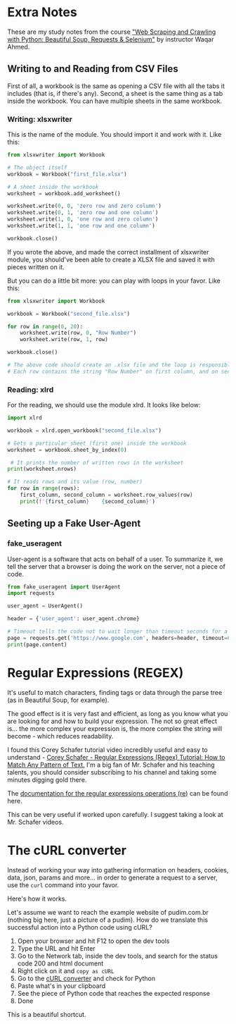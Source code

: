 # Extra Notes

These are my study notes from the course ["Web Scraping and Crawling with Python: Beautiful Soup, Requests & 
Selenium"](https://www.udemy.com/course/web-scraping-with-python-beautifulsoup/)
by instructor Waqar Ahmed.

## Writing to and Reading from CSV Files

First of all, a workbook is the same as opening a CSV file with all the tabs it includes (that is, if there's any). 
Second, a sheet is the same thing as a tab inside the workbook. You can have multiple sheets in the same workbook.

### Writing: xlsxwriter

This is the name of the module. You should import it and work with it. Like this:

```python
from xlsxwriter import Workbook

# The object itself
workbook = Workbook("first_file.xlsx")

# A sheet inside the workbook
worksheet = workbook.add_worksheet()

worksheet.write(0, 0, 'zero row and zero column')
worksheet.write(0, 1, 'zero row and one column')
worksheet.write(1, 0, 'one row and zero column')
worksheet.write(1, 1, 'one row and one column')

workbook.close()
```

If you wrote the above, and made the correct installment of xlsxwriter module, you should've been able to create a 
XLSX file and saved it with pieces written on it. 

But you can do a little bit more: you can play with loops in your favor. Like this:

```python
from xlsxwriter import Workbook

workbook = Workbook("second_file.xlsx")

for row in range(0, 20):
    worksheet.write(row, 0, "Row Number")
    worksheet.write(row, 1, row)

workbook.close()

# The above code should create an .xlsx file and the loop is responsible for writing on the first 20 rows.
# Each row contains the string "Row Number" on first column, and on second column the row number (int)
```

### Reading: xlrd

For the reading, we should use the module xlrd. It looks like below:

```python
import xlrd

workbook = xlrd.open_workbook("second_file.xlsx")

# Gets a particular sheet (first one) inside the workbook
worksheet = workbook.sheet_by_index(0)

 # It prints the number of written rows in the worksheet
print(worksheet.nrows) 

# It reads rows and its value (row, number)
for row in range(rows):
    first_column, second_column = worksheet.row_values(row)
    print(f'{first_column}    {second_column}')
```

## Seeting up a Fake User-Agent

### fake_useragent

User-agent is a software that acts on behalf of a user. To summarize it, we tell the server that a browser is doing 
the work on the server, not a piece of code.

```python
from fake_useragent import UserAgent
import requests

user_agent = UserAgent()

header = {'user_agent': user_agent.chrome}

# Timeout tells the code not to wait longer than timeout seconds for a response
page = requests.get('https://www.google.com', headers=header, timeout=6)
print(page.content)
```

# Regular Expressions (REGEX)

It's useful to match characters, finding tags or data through the parse tree (as in Beautiful Soup, for example).

The good effect is it is very fast and efficient, as long as you know what you are looking for and how to build your 
expression. The not so great effect is... the more complex your expression is, the more complex the string will 
become - which reduces readability.

I found this Corey Schafer tutorial video incredibly useful and easy to understand - [Corey Schafer - Regular 
Expressions (Regex) Tutorial: How to Match Any Pattern of Text.](https://www.youtube.com/watch?v=sa-TUpSx1JA) I'm a 
big fan of Mr. Schafer and his teaching talents, you should consider subscribing to his channel and taking some 
minutes digging gold there.

The [documentation for the regular expressions operations (re)](https://docs.python.org/3/library/re.html) can be found here.

This can be very useful if worked upon carefully. I suggest taking a look at Mr. Schafer videos.

# The cURL converter

Instead of working your way into gathering information on headers, cookies, data, json, params and more... in order to 
generate a request to a server, use the `curl` command into your favor. 

Here's how it works.

Let's assume we want to reach the example website of pudim.com.br (nothing big here, just a picture of a pudim). How 
do we translate this successful action into a Python code using cURL?

1. Open your browser and hit F12 to open the dev tools
2. Type the URL and hit Enter
3. Go to the Network tab, inside the dev tools, and search for the status code 200 and html document
4. Right click on it and `copy as cURL`
5. Go to the [cURL converter](https://curlconverter.com/python/) and check for Python
6. Paste what's in your clipboard
7. See the piece of Python code that reaches the expected response
8. Done

This is a beautiful shortcut.